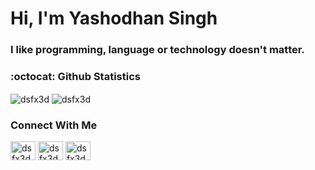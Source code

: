 <h1>Hi, I'm Yashodhan Singh</h1>
<h3>I like programming, language or technology doesn't matter.</h3>

### :octocat: Github Statistics

<p align="left">
<img align="center" src="https://github-readme-stats.vercel.app/api?username=dsfx3d&show_icons=true&locale=en&theme=tokyonight&count_private=true" alt="dsfx3d" />
<img align="center" src="https://github-readme-streak-stats.herokuapp.com/?user=dsfx3d&theme=tokyonight" alt="dsfx3d" />
</p>


### Connect With Me

<p align="left">
<a href="https://www.linkedin.com/in/yashodhan-singh-rathore/" target="blank"><img align="center" src="https://cdn.jsdelivr.net/npm/simple-icons@3.0.1/icons/linkedin.svg" alt="dsfx3d" height="30" width="40" /></a>
<a href="https://twitter.com/dsfx3d" target="blank"><img align="center" src="https://cdn.jsdelivr.net/npm/simple-icons@3.0.1/icons/twitter.svg" alt="dsfx3d" height="30" width="40" /></a>
<a href="https://instagram.com/dsfx3d" target="blank"><img align="center" src="https://cdn.jsdelivr.net/npm/simple-icons@3.0.1/icons/instagram.svg" alt="dsfx3d" height="30" width="40" /></a>
</p>
